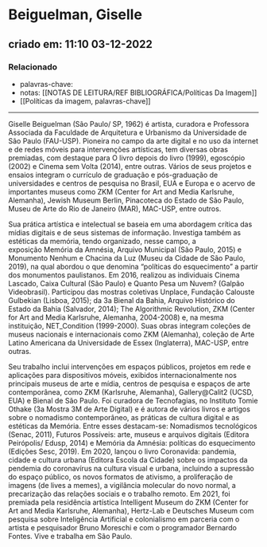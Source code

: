 # Beiguelman, Giselle
## criado em: 11:10 03-12-2022

### Relacionado
- palavras-chave: 
- notas: [[NOTAS DE LEITURA/REF BIBLIOGRÁFICA/Políticas Da Imagem]]
- [[Políticas da imagem, palavras-chave]]
---
Giselle Beiguelman (São Paulo/ SP, 1962) é artista, curadora e Professora Associada da Faculdade de Arquitetura e Urbanismo da Universidade de São Paulo (FAU-USP). Pioneira no campo da arte digital e no uso da internet e de redes móveis para intervenções artísticas, tem diversas obras premiadas, com destaque para O livro depois do livro (1999), egoscópio (2002) e Cinema sem Volta (2014), entre outras. Vários de seus projetos e ensaios integram o currículo de graduação e pós-graduação de universidades e centros de pesquisa no Brasil, EUA e Europa e o acervo de importantes museus como ZKM (Center for Art and Media Karlsruhe, Alemanha), Jewish Museum Berlin, Pinacoteca do Estado de São Paulo, Museu de Arte do Rio de Janeiro (MAR), MAC-USP, entre outros.

Sua prática artística e intelectual se baseia em uma abordagem crítica das mídias digitais e de seus sistemas de informação. Investiga também as estéticas da memória, tendo organizado, nesse campo, a exposição Memória da Amnésia, Arquivo Municipal (São Paulo, 2015) e Monumento Nenhum e Chacina da Luz (Museu da Cidade de São Paulo, 2019), na qual abordou o que denomina “políticas do esquecimento” a partir dos monumentos paulistanos. Em 2016, realizou as individuais Cinema Lascado, Caixa Cultural (São Paulo) e Quanto Pesa um Nuvem? (Galpão Videobrasil). Participou das mostras coletivas Unplace, Fundação Calouste Gulbekian (Lisboa, 2015); da 3a Bienal da Bahia, Arquivo Histórico do Estado da Bahia (Salvador, 2014); The Algorithmic Revolution, ZKM (Center for Art and Media Karlsruhe, Alemanha, 2004-2008) e, na mesma instituição, NET_Condition (1999-2000). Suas obras integram coleções de museus nacionais e internacionais como ZKM (Alemanha), coleção de Arte Latino Americana da Universidade de Essex (Inglaterra), MAC-USP, entre outras.

Seu trabalho inclui intervenções em espaços públicos, projetos em rede e aplicações para dispositivos móveis, exibidos internacionalmente nos principais museus de arte e mídia, centros de pesquisa e espaços de arte contemporânea, como ZKM (Karlsruhe, Alemanha), Gallery@Calit2 (UCSD, EUA) e Bienal de São Paulo. Foi curadora de Tecnofagias, no Instituto Tomie Othake (3a Mostra 3M de Arte Digital) e é autora de vários livros e artigos sobre o nomadismo contemporâneo, as práticas de cultura digital e as estéticas da Memória. Entre esses destacam-se: Nomadismos tecnológicos (Senac, 2011), Futuros Possíveis: arte, museus e arquivos digitais (Editora Peirópolis/ Edusp, 2014) e Memória da Amnésia: políticas do esquecimento (Edições Sesc, 2019). Em 2020, lançou o livro Coronavida: pandemia, cidade e cultura urbana (Editora Escola da Cidade) sobre os impactos da pendemia do coronavírus na cultura visual e urbana, incluindo a supressão do espaço público, os novos formatos de ativismo, a proliferação de imagens (de lives a memes), a vigilância molecular do novo normal, a precarização das relações sociais e o trabalho remoto. Em 2021, foi premiada pela residência artística Intelligent Museum do ZKM (Center for Art and Media Karlsruhe, Alemanha), Hertz-Lab e Deutsches Museum com pesquisa sobre Inteligência Artificial e colonialismo em parceria com o artista e pesquisador Bruno Moreschi e com o programador Bernardo Fontes. Vive e trabalha em São Paulo. 